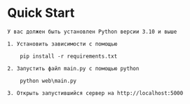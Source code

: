 # Quick Start

    У вас должен быть установлен Python версии 3.10 и выше
    
    1. Установить зависимости с помощью
    
        pip install -r requirements.txt
    
    2. Запустить файл main.py с помощью python

        python web\main.py
    
    3. Открыть запустившийся сервер на http://localhost:5000
